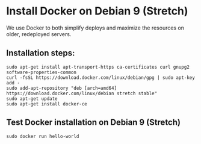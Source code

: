 # Install Docker on Debian 9 (Stretch)

We use Docker to both simplify deploys and maximize the resources on older, redeployed servers.

## Installation steps:
```
sudo apt-get install apt-transport-https ca-certificates curl gnupg2 software-properties-common
curl -fsSL https://download.docker.com/linux/debian/gpg | sudo apt-key add -
sudo add-apt-repository "deb [arch=amd64] https://download.docker.com/linux/debian stretch stable"
sudo apt-get update
sudo apt-get install docker-ce
```

## Test Docker installation on Debian 9 (Stretch)
```
sudo docker run hello-world
```